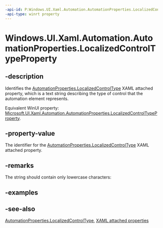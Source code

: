 ```yaml
---
-api-id: P:Windows.UI.Xaml.Automation.AutomationProperties.LocalizedControlTypeProperty
-api-type: winrt property
---
```


<!-- Property syntax
public Windows.UI.Xaml.DependencyProperty LocalizedControlTypeProperty { get; }
-->

# Windows.UI.Xaml.Automation.AutomationProperties.LocalizedControlTypeProperty

## -description
Identifies the [AutomationProperties.LocalizedControlType](automationproperties_localizedcontroltype.md) XAML attached property, which is a text string describing the type of control that the automation element represents.

Equivalent WinUI property: [Microsoft.UI.Xaml.Automation.AutomationProperties.LocalizedControlTypeProperty](/windows/winui/api/microsoft.ui.xaml.automation.automationproperties.localizedcontroltypeproperty).

## -property-value
The identifier for the [AutomationProperties.LocalizedControlType](automationproperties_localizedcontroltype.md) XAML attached property.

## -remarks
The string should contain only lowercase characters:

## -examples

## -see-also

[AutomationProperties.LocalizedControlType](automationproperties_localizedcontroltype.md), [XAML attached properties](/windows/uwp/xaml-platform/attached-properties-overview)
